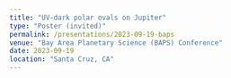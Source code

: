 ```yaml
---
title: "UV-dark polar ovals on Jupiter"
type: "Poster (invited)"
permalink: /presentations/2023-09-19-baps
venue: "Bay Area Planetary Science (BAPS) Conference"
date: 2023-09-19
location: "Santa Cruz, CA"
---
```


